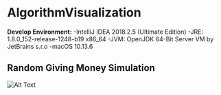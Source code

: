 # AlgorithmVisualization

**Develop Environment:**
-IntelliJ IDEA 2018.2.5 (Ultimate Edition)
-JRE: 1.8.0_152-release-1248-b19 x86_64
-JVM: OpenJDK 64-Bit Server VM by JetBrains s.r.o
-macOS 10.13.6

## Random Giving Money Simulation
![Alt Text](https://github.com/yinliren/AlgorithmVisualization/blob/master/src/RandomMoneyGiving/RandomGivingMoney.gif)
